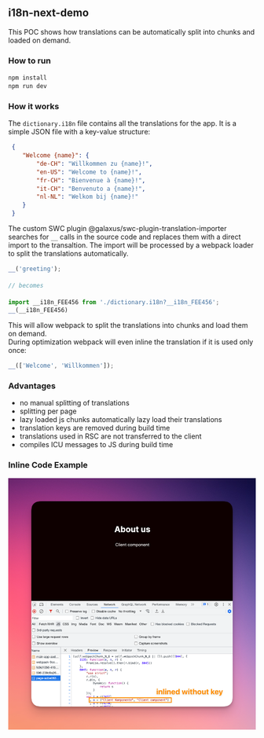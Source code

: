 ## i18n-next-demo

This POC shows how translations can be automatically split into chunks and loaded on demand.

### How to run

```bash
npm install
npm run dev
```

### How it works

The `dictionary.i18n` file contains all the translations for the app. It is a simple JSON file with a key-value structure:

```json
 {
    "Welcome {name}": {
        "de-CH": "Willkommen zu {name}!",
        "en-US": "Welcome to {name}!",
        "fr-CH": "Bienvenue à {name}!",
        "it-CH": "Benvenuto a {name}!",
        "nl-NL": "Welkom bij {name}!"
    }
 }
```

The custom SWC plugin @galaxus/swc-plugin-translation-importer searches for `__` calls in the source code and replaces them with a direct import to the transaltion. The import will be processed by a webpack loader to split the translations automatically.

```js
__('greeting');

// becomes

import __i18n_FEE456 from './dictionary.i18n?__i18n_FEE456';
__(__i18n_FEE456)
```

This will allow webpack to split the translations into chunks and load them on demand.  
During optimization webpack will even inline the translation if it is used only once:

```js
__(['Welcome', 'Willkommen']);
```

### Advantages

- no manual splitting of translations
- splitting per page
- lazy loaded js chunks automatically lazy load their translations
- translation keys are removed during build time
- translations used in RSC are not transferred to the client
- compiles ICU messages to JS during build time

### Inline Code Example

![inline code example](https://raw.githubusercontent.com/jantimon/i18n-next-demo/master/inline.webp)